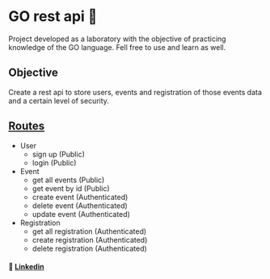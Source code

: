 # GO rest api 📜

Project developed as a laboratory with the objective of practicing knowledge of the GO language. Fell free to use and learn as well.

## Objective

Create a rest api to store users, events and registration of those events data and a certain level of security.

## **[Routes](https://github.com/LeonardoBagio/go_rest_api/blob/main/routes/routes.go)**

* User
  * sign up (Public)
  * login (Public)
* Event
  * get all events (Public)
  * get event by id (Public)
  * create event (Authenticated)
  * delete event (Authenticated)
  * update event (Authenticated)
* Registration
  * get all registration (Authenticated)
  * create registration (Authenticated)
  * delete registration (Authenticated)

#### 💼 [Linkedin](https://www.linkedin.com/in/leonardo-bagio-376a03180/)